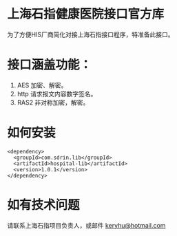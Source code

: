 # 上海石指健康医院接口官方库
为了方便HIS厂商简化对接上海石指接口程序，特准备此接口。
# 接口涵盖功能：
1. AES 加密、解密。
2. http 请求报文内容数字签名。
3. RAS2 非对称加密，解密。

# 如何安装
```
<dependency>
  <groupId>com.sdrin.lib</groupId>
  <artifactId>hospital-lib</artifactId>
  <version>1.0.1</version>
</dependency>
```



# 如有技术问题
请联系上海石指项目负责人，或邮件 keryhu@hotmail.com
